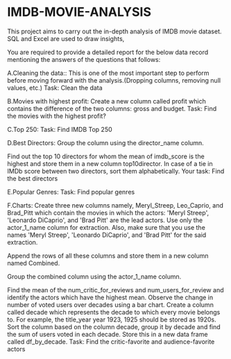 # IMDB-MOVIE-ANALYSIS
This project aims to carry out the in-depth analysis of IMDB movie dataset. SQL and Excel are used to draw insights,

You are required to provide a detailed report for the below data record mentioning the answers of the questions that follows:

A.Cleaning the data:: This is one of the most important step to perform before moving forward with the analysis.(Dropping columns, removing null values, etc.)
Task: Clean the data

B.Movies with highest profit: Create a new column called profit which contains the difference of the two columns: gross and budget. 
Task: Find the movies with the highest profit?

C.Top 250: 
Task: Find IMDB Top 250

D.Best Directors: Group the column using the director_name column.

Find out the top 10 directors for whom the mean of imdb_score is the highest and store them in a new column top10director. In case of a tie in IMDb score between two directors, sort them alphabetically.
Your task: Find the best directors

E.Popular Genres: 
Task: Find popular genres


F.Charts: Create three new columns namely, Meryl_Streep, Leo_Caprio, and Brad_Pitt which contain the movies in which the actors: 'Meryl Streep', 'Leonardo DiCaprio', and 'Brad Pitt' are the lead actors. Use only the actor_1_name column for extraction. Also, make sure that you use the names 'Meryl Streep', 'Leonardo DiCaprio', and 'Brad Pitt' for the said extraction.

Append the rows of all these columns and store them in a new column named Combined.

Group the combined column using the actor_1_name column.

Find the mean of the num_critic_for_reviews and num_users_for_review and identify the actors which have the highest mean.
Observe the change in number of voted users over decades using a bar chart. Create a column called decade which represents the decade to which every movie belongs to. For example, the title_year year 1923, 1925 should be stored as 1920s. Sort the column based on the column decade, group it by decade and find the sum of users voted in each decade. Store this in a new data frame called df_by_decade.
Task: Find the critic-favorite and audience-favorite actors
